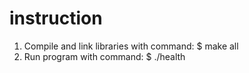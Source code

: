 # instruction
1. Compile and link libraries with command:
    $ make all
2. Run program with command:
    $ ./health
